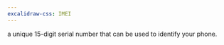 ```yaml
---
excalidraw-css: IMEI
---
```

a unique 15-digit serial number that can be used to identify your phone.